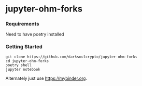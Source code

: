 # jupyter-ohm-forks

### Requirements
Need to have poetry installed

### Getting Started

```
git clone https://github.com/darksoulcrypto/jupyter-ohm-forks
cd jupyter-ohm-forks
poetry shell
jupyter notebook
```

Alternately just use https://mybinder.org.